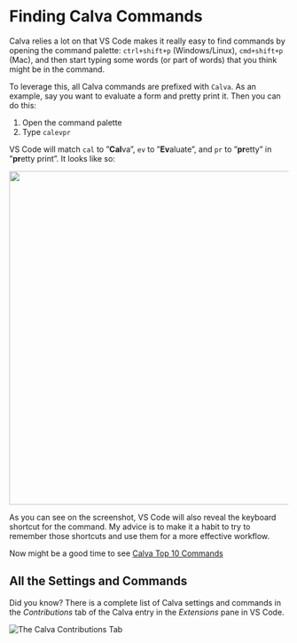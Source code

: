 # Finding Calva Commands

Calva relies a lot on that VS Code makes it really easy to find commands by opening the command palette: `ctrl+shift+p` (Windows/Linux), `cmd+shift+p` (Mac), and then start typing some words (or part of words) that you think might be in the command.

To leverage this, all Calva commands are prefixed with `Calva`. As an example, say you want to evaluate a form and pretty print it. Then you can do this:

1. Open the command palette
2. Type `calevpr` 

VS Code will match `cal` to ”**Cal**va”, `ev` to ”**Ev**aluate”, and `pr` to ”**pr**etty” in ”**pr**etty print”. It looks like so:

<img src="https://user-images.githubusercontent.com/30010/59421711-5a0c1a00-8dcf-11e9-953d-64fe6c77598c.png" width=601px>

As you can see on the screenshot, VS Code will also reveal the keyboard shortcut for the command. My advice is to make it a habit to try to remember those shortcuts and use them for a more effective workflow.

Now might be a good time to see [Calva Top 10 Commands](commands-top10.md)

## All the Settings and Commands

Did you know? There is a complete list of Calva settings and commands in the *Contributions* tab of the Calva entry in the *Extensions* pane in VS Code. 

![The Calva Contributions Tab](https://user-images.githubusercontent.com/30010/66733740-c754b800-ee60-11e9-877b-962f6b920cd7.png)
